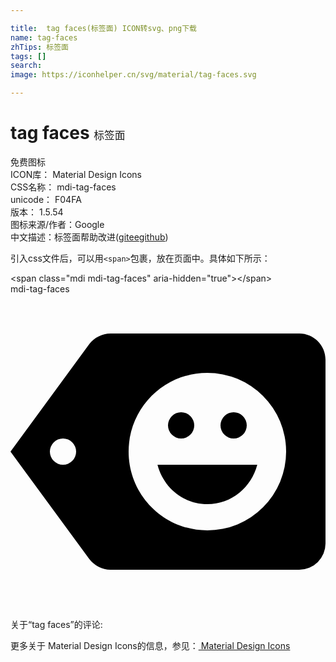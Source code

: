 ```yaml
---

title:  tag faces(标签面) ICON转svg、png下载
name: tag-faces
zhTips: 标签面
tags: []
search: 
image: https://iconhelper.cn/svg/material/tag-faces.svg

---
```


# tag faces  <small style="font-size: 60%;font-weight: 100">标签面</small>


<div class="detail-page">
<p>
<span><span class="badge-success badge">免费图标</span> </span>
<br/>
<span>
ICON库：
<span class="badge-secondary badge">Material Design Icons</span> 
</span>
<br/>
<span>
CSS名称：
<span class="badge-secondary badge">mdi-tag-faces</span> 
</span>
<br/>
<span>
unicode：
<span class="badge-secondary badge">F04FA</span> 
<copy-btn content='F04FA' btn-title=""></copy-btn>
<copy-btn :content='String.fromCodePoint(parseInt("F04FA", 16))' btn-title="复制U"></copy-btn>
</span>
<br/>
<span>
版本：
<span class="badge-secondary badge">1.5.54</span> 
</span>
<br/>
<span>图标来源/作者：<span class="badge-light badge">Google</span></span> 
<br/>
<span class="zh-detail">中文描述：<span class="badge-primary badge">标签面</span><span class="help-link"><span>帮助改进</span>(<a href="https://gitee.com/liuwave/icon-helper/edit/master/json/material/tag-faces.json" target="_blank" rel="noopener noreferrer">gitee</a><a href="https://github.com/liuwave/icon-helper/edit/master/json/material/tag-faces.json" target="_blank" rel="noopener noreferrer">github</a></span>)</span><br/>
</p>
</div>
<div class="alert alert-dark">
  <i class="mdi mdi-tag-faces mdi-48px"></i>
  <i class="mdi mdi-tag-faces mdi-36px"></i>
  <i class="mdi mdi-tag-faces mdi-24px"></i>
  <i class="mdi mdi-tag-faces mdi-18px"></i>
</div>
<div>
  <p>引入css文件后，可以用<code>&lt;span&gt;</code>包裹，放在页面中。具体如下所示：    
  </p>
  <div class="alert alert-primary" style="font-size: 14px">
    &lt;span class="mdi mdi-tag-faces" aria-hidden="true"&gt;&lt;/span&gt;
    <copy-btn content='<span class="mdi mdi-tag-faces" aria-hidden="true"></span>'></copy-btn>
  </div>
  <div class="alert alert-secondary">
    <i class="mdi mdi-tag-faces"
    style="font-size: 24px"
    aria-hidden="true"></i> mdi-tag-faces
    <copy-btn content="mdi-tag-faces" btn-title="复制图标名称"></copy-btn>
  </div>
</div>
<div id="svg" class="svg-wrap">
<svg xmlns="http://www.w3.org/2000/svg" viewBox="0 0 24 24"><path d="M15,18C11.68,18 9,15.31 9,12C9,8.68 11.68,6 15,6A6,6 0 0,1 21,12A6,6 0 0,1 15,18M4,13A1,1 0 0,1 3,12A1,1 0 0,1 4,11A1,1 0 0,1 5,12A1,1 0 0,1 4,13M22,3H7.63C6.97,3 6.38,3.32 6,3.81L0,12L6,20.18C6.38,20.68 6.97,21 7.63,21H22A2,2 0 0,0 24,19V5C24,3.89 23.1,3 22,3M13,11A1,1 0 0,0 14,10A1,1 0 0,0 13,9A1,1 0 0,0 12,10A1,1 0 0,0 13,11M15,16C16.86,16 18.35,14.72 18.8,13H11.2C11.65,14.72 13.14,16 15,16M17,11A1,1 0 0,0 18,10A1,1 0 0,0 17,9A1,1 0 0,0 16,10A1,1 0 0,0 17,11Z" /></svg>
</div>
<detail full-name='mdi-tag-faces'></detail>
<div>
<p>关于“tag faces”的评论:</p>
</div>
<Vssue title="关于“tag faces”的评论" ></Vssue>    
<div><p>更多关于 Material Design Icons的信息，参见：<a target="_blank" href="https://iconhelper.cn/material.html"> Material Design Icons</a>
</p></div>
